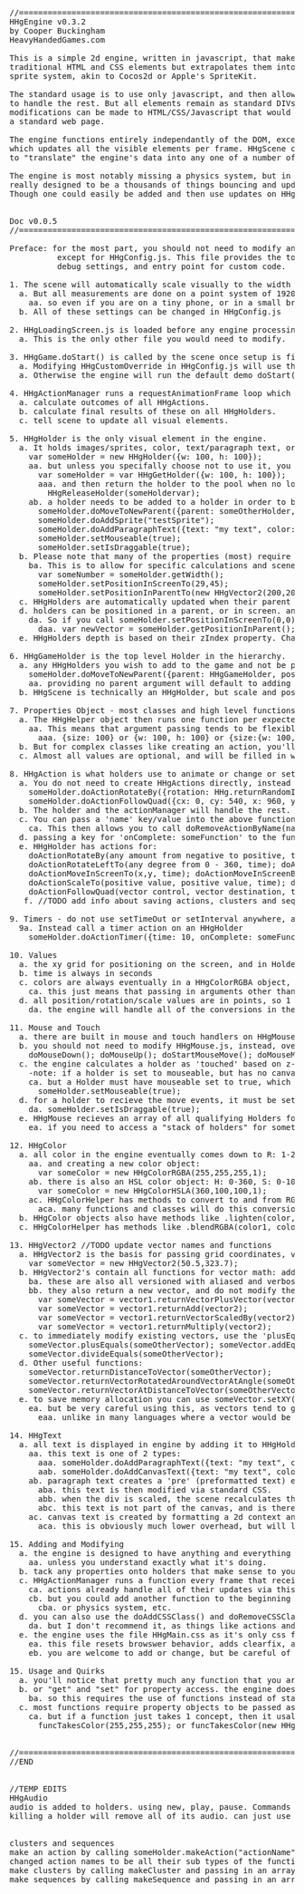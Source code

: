 
<pre>
//====================================================================
HHgEngine v0.3.2
by Cooper Buckingham
HeavyHandedGames.com

This is a simple 2d engine, written in javascript, that makes use of all
traditional HTML and CSS elements but extrapolates them into a standard
sprite system, akin to Cocos2d or Apple's SpriteKit.

The standard usage is to use only javascript, and then allow the engine
to handle the rest. But all elements remain as standard DIVs so any
modifications can be made to HTML/CSS/Javascript that would be made to
a standard web page.

The engine functions entirely independantly of the DOM, except for HHgScene.js
which updates all the visible elements per frame. HHgScene could be modified
to "translate" the engine's data into any one of a number of visual forms.

The engine is most notably missing a physics system, but in general is not
really designed to be a thousands of things bouncing and updating engine.
Though one could easily be added and then use updates on HHgHolders.


Doc v0.0.5
//====================================================================

Preface: for the most part, you should not need to modify any engine files
          except for HHgConfig.js. This file provides the top level settings
          debug settings, and entry point for custom code.

1. The scene will automatically scale visually to the width of the screen.
  a. But all measurements are done on a point system of 1920/1080.
    aa. so even if you are on a tiny phone, or in a small browser window, you would still commonly use 1920 as screen width.
  b. All of these settings can be changed in HHgConfig.js

2. HHgLoadingScreen.js is loaded before any engine processing takes place.
  a. This is the only other file you would need to modify.

3. HHgGame.doStart() is called by the scene once setup is finished.
  a. Modifying HHgCustomOverride in HHgConfig.js will use the version in HHgConfig as a starting point
  a. Otherwise the engine will run the default demo doStart() located in HHgGame.js.

4. HHgActionManager runs a requestAnimationFrame loop which has 3 steps per frame:
  a. calculate outcomes of all HHgActions.
  b. calculate final results of these on all HHgHolders.
  c. tell scene to update all visual elements.

5. HHgHolder is the only visual element in the engine.
  a. It holds images/sprites, color, text/paragraph text, or other HHgHolders:
    var someHolder = new HHgHolder({w: 100, h: 100});
    aa. but unless you specifally choose not to use it, you should use the ObjectPool to get holders:
      var someHolder = var HHgGetHolder({w: 100, h: 100});
      aaa. and then return the holder to the pool when no longer needed:
        HHgReleaseHolder(someHoldervar);
    ab. a holder needs to be added to a holder in order to be visible, and in most cases needs a sprite/image:
      someHolder.doMoveToNewParent({parent: someOtherHolder, position: new HHgVector2(-200,-200), isScreenPos: true});
      someHolder.doAddSprite("testSprite");
      someHolder.doAddParagraphText({text: "my text", color: {H: 255, S: .5, L: .5, A: 1}, shadow: {color: "black", x: 4, y: 4, blur: 4}});
      someHolder.setMouseable(true);
      someHolder.setIsDraggable(true);
  b. Please note that many of the properties (most) require the use of getters/setters
    ba. This is to allow for specific calculations and scene updates when values are changed.
      var someNumber = someHolder.getWidth();
      someHolder.setPositionInScreenTo(29,45);
      someHolder.setPositionInParentTo(new HHgVector2(200,200));
  c. HHgHolders are automatically updated when their parent holders are updated by Position/Rotation/Scale.
  d. holders can be positioned in a parent, or in screen. and each one updates the other.
    da. So if you call someHolder.setPositionInScreenTo(0,0), its position in parent will change.
      daa. var newVector = someHolder.getPositionInParent();
  e. HHgHolders depth is based on their zIndex property. Changing the zIndex of a parent will adjust all children

6. HHgGameHolder is the top level Holder in the hierarchy.
  a. any HHgHolders you wish to add to the game and not be parented to another Holder should be parented to this:
    someHolder.doMoveToNewParent({parent: HHgGameHolder, position: {x: 200, y: 200} });
    aa. providing no parent argument will default to adding to HHgGameHolder.
  b. HHgScene is technically an HHgHolder, but scale and position will be incorrect for children.

7. Properties Object - most classes and high level functions expect a javascript {} to be passed as arguments.
  a. The HHgHelper object then runs one function per expected argument to process and filter the input
    aa. This means that argument passing tends to be flexible, so for size you could pass in:
      aaa. {size: 100} or {w: 100, h: 100} or {size:{w: 100, h: 100}} etc.
  b. But for complex classes like creating an action, you'll pass in a single object with multiple key value pairs.
  c. Almost all values are optional, and will be filled in with a sensible value if omitted, like 0,0 for position.

8. HHgAction is what holders use to animate or change or set timers.
  a. You do not need to create HHgActions directly, instead you use helper functions on HHgHolder
    someHolder.doActionRotateBy({rotation: HHg.returnRandomInt(120,720), time: HHg.returnRandomInt(5,35)});
    someHolder.doActionFollowQuad({cx: 0, cy: 540, x: 960, y: -540, time: 10, easeIn: 25, easeOut: 25 });
  b. The holder and the actionManager will handle the rest.
  c. You can pass a 'name' key/value into the above functions to uniquely name an action on an object.
    ca. This then allows you to call doRemoveActionByName(name);
  d. passing a key for 'onComplete: someFunction' to the function will cause the passed function to be executed on completion.
  e. HHgHolder has actions for:
    doActionRotateBy(any amount from negative to positive, time);
    doActionRotateLeftTo(any degree from 0 - 360, time); doActionRotateRightTo(); doActionRotateForever(+/- rotation per second);
    doActionMoveInScreenTo(x,y, time); doActionMoveInScreenBy(); doActionMoveForever(vector per second);
    doActionScaleTo(positive value, positive value, time); doActionScaleBy(positive value, positive value); doActionScaleForever(scale per second);
    doActionFollowQuad(vector control, vector destination, time); //creates a quadratic path using the current xy, a control xy, and final xy
   f. //TODO add info about saving actions, clusters and sequences.

9. Timers - do not use setTimeOut or setInterval anywhere, as this will cause things to fall out of sync
  9a. Instead call a timer action on an HHgHolder
    someHolder.doActionTimer({time: 10, onComplete: someFunc});

10. Values
  a. the xy grid for positioning on the screen, and in Holders is 0,0 centric with Y-up x,y coordinates (default point dimension is 1920/1080)
  b. time is always in seconds
  c. colors are always eventually in a HHgColorRGBA object, but most classes and functions will take HSL, RGB, or Hex values
    ca. this just means that passing in arguments other than a color object will result in a conversion step.
  d. all position/rotation/scale values are in points, so 1 or 1.5 or .044567. no strings, no trailing "px", etc.
    da. the engine will handle all of the conversions in the scene.

11. Mouse and Touch
  a. there are built in mouse and touch handlers on HHgMouse.js, the engine will use the correct ones based on device type.
  b. you should not need to modify HHgMouse.js, instead, override the existing HHgHolder methods:
    doMouseDown(); doMouseUp(); doStartMouseMove(); doMouseMove(); doEndMouseMove();
  c. the engine calculates a holder as 'touched' based on z-index and canvas pixel alpha;
    -note: if a holder is set to mouseable, but has no canvas, then the holder width and height will be used.
    ca. but a Holder must have mouseable set to true, which is set to false by default.
      someHolder.setMouseable(true);
  d. for a holder to recieve the move events, it must be set to draggable.
    da. someHolder.setIsDraggable(true);
  e. HHgMouse recieves an array of all qualifying Holders for mouse/touch, it only uses the highest element in the array.
    ea. if you need to access a "stack of holders" for something like dragging a stack, then you'll need to modify HHgMouse.js.

12. HHgColor
  a. all color in the engine eventually comes down to R: 1-255 G: 1-255 B: 1-255 A: 0-1
    aa. and creating a new color object:
      var someColor = new HHgColorRGBA(255,255,255,1);
    ab. there is also an HSL color object: H: 0-360, S: 0-100, L: 0-100, A: 0-1
      var someColor = new HHgColorHSLA(360,100,100,1);
    ac. HHgColorHelper has methods to convert to and from RGB, HSL and Hex
      aca. many functions and classes will do this conversion automatically if you pass in anything other than RGBA
  b. HHgColor objects also have methods like .lighten(color, percent).
  c. HHgColorHelper has methods like .blendRGBA(color1, color2, percent).

13. HHgVector2 //TODO update vector names and functions
  a. HHgVector2 is the basis for passing grid coordinates, vectors, and scales.
    var someVector = new HHgVector2(50.5,323.7);
  b. HHgVector2's contain all functions for vector math: add, subtract, divide, etc.
    ba. these are also all versioned with aliased and verbose names:
    bb. they also return a new vector, and do not modify the existing vector
      var someVector = vector1.returnVectorPlusVector(vector2);
      var someVector = vector1.returnAdd(vector2);
      var someVector = vector1.returnVectorScaledBy(vector2);
      var someVector = vector1.returnMultiply(vector2);
  c. to immediately modify existing vectors, use the 'plusEquals'/etc functions.
    someVector.plusEquals(someOtherVector); someVector.addEquals(someOtherVector);
    someVector.divideEquals(someOtherVector);
  d. Other useful functions:
    someVector.returnDistanceToVector(someOtherVector);
    someVector.returnVectorRotatedAroundVectorAtAngle(someOtherVector, angle); //this will all be handled for you in actions
    someVector.returnVectorAtDistanceToVector(someOtherVector);
  e. to save memory allocation you can use someVector.setXY(x,y) to change the values of a vector.
    ea. but be very careful using this, as vectors tend to get passed around, and these are objects passed by reference
      eaa. unlike in many languages where a vector would be a struct passed by value.

14. HHgText
  a. all text is displayed in engine by adding it to HHgHolders.
    aa. this text is one of 2 types:
      aaa. someHolder.doAddParagraphText({text: "my text", color: {H: 255, S: .5, L: .5, A: 1}, shadow: {color: "black", x: 4, y: 4, blur: 4}});
      aab. someHolder.doAddCanvasText({text: "my text", color: {H: 255, S: .5, L: .5, A: 1}, shadow: {color: "black", x: 4, y: 4, blur: 4}});
    ab. paragraph text creates a 'pre' (preformatted text) element inside of the div.
      aba. this text is then modified via standard CSS.
      abb. when the div is scaled, the scene recalculates the font size to adjust for the div scale.
      abc. this text is not part of the canvas, and is therefore not subject to mouse/touch tests.
    ac. canvas text is created by formatting a 2d context and then painting the text directly onto the div's canvas
      aca. this is obviously much lower overhead, but will look "rasterized", and will be part of mouse/touch detection rules.

15. Adding and Modifying
  a. the engine is designed to have anything and everything modded, but I recommend not changing anything on HHgHolder or HHgScene
    aa. unless you understand exactly what it's doing.
  b. tack any properties onto holders that make sense to you, and create any custom controllers to handle game logic.
  c. HHgActionManager runs a function every frame that receives the delta time since the last frame
    ca. actions already handle all of their updates via this delta
    cb. but you could add another function to the beginning of the list if you were interested in another type of game loop.
      cba. or physics system, etc.
  d. you can also use the doAddCSSClass() and doRemoveCSSClass() to use custom CSS class functionality in holders.
    da. but I don't recommend it, as things like actions and canvases won't always play nice with them.
  e. the engine uses the file HHgMain.css as it's only css file.
    ea. this file resets browswer behavior, adds clearfix, and sets up some basic table functionality for text in divs
    eb. you are welcome to add or change, but be careful of modifying any of the existing css elements, as alot depends on them

15. Usage and Quirks
  a. you'll notice that pretty much any function that you are supposed to interact with start with "do" to do something or "return" to return something
  b. or "get" and "set" for property access. the engine does a lot of secondary computation after properties are set.
    ba. so this requires the use of functions instead of standard .access
  c. most functions require property objects to be passed as arguments {R: 255, G: 255, B: 255};
    ca. but if a function just takes 1 concept, then it usally can be short-handed for faster typing:
      funcTakesColor(255,255,255); or funcTakesColor(new HHgColorRGBA({R:255, G:255, B:255, A:1}));


//=============================================================
//END


//TEMP EDITS
HHgAudio
audio is added to holders. using new, play, pause. Commands are sent to HHgAudio to change volume of master/sound/music
killing a holder will remove all of its audio. can just use play sound actions.


clusters and sequences
make an action by calling someHolder.makeAction("actionName", props);
changed action names to be all their sub types of the function names. Can now be called by name instead of function.
make clusters by calling makeCluster and passing in an array of actions/clusters/sequences
make sequences by calling makeSequence and passing in an array of actions/clusters/sequences/

</pre>
